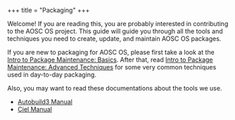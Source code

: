 +++
title = "Packaging"
+++

Welcome! If you are reading this, you are probably interested in contributing to the AOSC OS project. This guide will guide you through all the tools and techniques you need to create, update, and maintain AOSC OS packages.

If you are new to packaging for AOSC OS, please first take a look at the [Intro to Package Maintenance: Basics](@/developer/system/basics.md). After that, read [Intro to Package Maintenance: Advanced Techniques](@/developer/system/advanced-techniques.md) for some very common techniques used in day-to-day packaging.

Also, you may want to read these documentations about the tools we use.
- [Autobuild3 Manual](@/developer/system/autobuild3.md)
- [Ciel Manual](@/developer/system/ciel.md)
